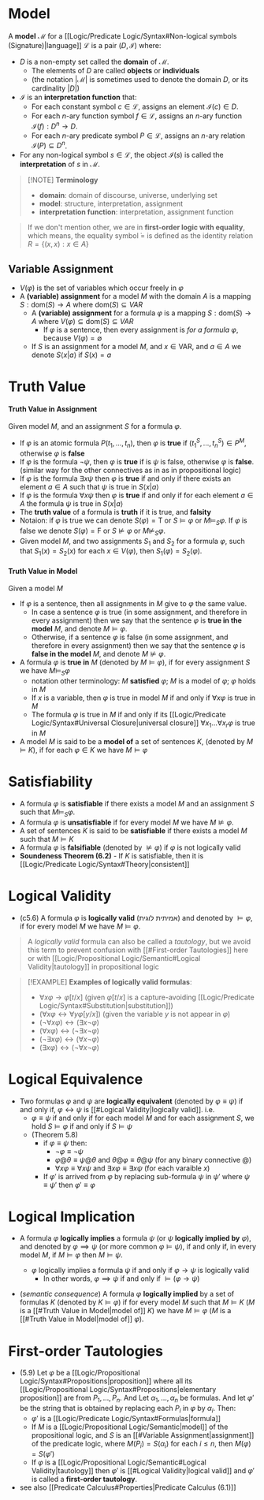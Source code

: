 # Model

A **model** $\mathcal{M}$ for a [[Logic/Predicate Logic/Syntax#Non-logical symbols (Signature)|language]] $\mathcal{L}$ is a pair $(D, \mathcal{I})$ where:
- $D$ is a non-empty set called the **domain** of $\mathcal{M}$.
	- The elements of $D$ are called **objects** or **individuals**
	- (the notation $|\mathcal{M}|$ is sometimes used to denote the domain $D$, or its cardinality $|D|$)
- $\mathcal{I}$ is an **interpretation function** that:
	- For each constant symbol $c \in \mathcal{L}$, assigns an element $\mathcal{I}(c) \in D$.
	- For each $n$-ary function symbol $f \in \mathcal{L}$, assigns an $n$-ary function $\mathcal{I}(f): D^n \to D$.
	- For each $n$-ary predicate symbol $P \in \mathcal{L}$, assigns an $n$-ary relation $\mathcal{I}(P) \subseteq D^n$.
- For any non-logical symbol $s \in \mathcal{L}$, the object $\mathcal{I}(s)$ is called the **interpretation** of $s$ in $\mathcal{M}$.

> [!NOTE] **Terminology**
> - **domain**: domain of discourse, universe, underlying set
> - **model**: structure, interpretation, assignment
> - **interpretation function**: interpretation, assignment function

> If we don't mention other, we are in **first-order logic with equality**, which means, the equality symbol ̇$=$ is defined as the identity relation $R = \{(x, x) : x \in A\}$

## Variable Assignment

- $V(\varphi)$ is the set of variables which occur freely in $\varphi$
- A **(variable) assignment** for a model $M$ with the domain $A$ is a mapping $S:\text{dom}(S)\to A$ where $\text{dom}(S)\subseteq{VAR}$
	- A **(variable) assignment** for a formula $\varphi$ is a mapping $S:\text{dom}(S)\to A$ where $V(\varphi)\subseteq\text{dom}(S)\subseteq{VAR}$ 
		- If $\varphi$ is a sentence, then every assignment is *for a formula* $\varphi$, because $V(\varphi)=\emptyset$
	- If $S$ is an assignment for a model $M$, and $x \in \text{VAR}$, and $a\in{A}$ we denote $S\langle{x|a}\rangle$ if $S(x)=a$



# Truth Value

#### Truth Value in Assignment

Given model $M$, and an assignment $S$ for a formula $\varphi$.

- If $\varphi$ is an atomic formula $P(t_{1},\dots,t_{n})$, then $\varphi$ is **true** if $(t_{1}^S,\dots,t_{n}^S)\in{P^M}$, otherwise $\varphi$ is **false**
- If $\varphi$ is the formula $\lnot{\psi}$, then $\varphi$ is **true** if is $\psi$ is false, otherwise $\varphi$ is **false**. (similar way for the other connectives as in as in propositional logic)
- If $\varphi$ is the formula $\exists x\psi$ then $\varphi$ is **true** if and only if there exists an element $a\in A$ such that $\psi$ is true in $S\langle{x|a}\rangle$
- If $\varphi$ is the formula $\forall x\psi$ then $\varphi$ is **true** if and only if for each element $a\in A$ the formula $\psi$ is true in $S\langle{x|a}\rangle$
- The **truth value** of a formula is **truth** if it is true, and **falsity**
- Notaion: if $\varphi$ is true we can denote $S(\varphi)=\mathsf{T}$ or $S\models{\varphi}$ or $M\models_{S}\varphi$. If $\varphi$ is false we denote $S(\varphi)=\mathsf{F}$ or $S\nvDash\varphi$ or $M\nvDash_{S}\varphi$.
- Given model $M$, and two assignments $S_{1}$ and $S_{2}$ for a formula $\varphi$, such that $S_{1}(x)=S_{2}(x)$ for each $x \in V(\varphi)$, then $S_{1}(\varphi)=S_{2}(\varphi)$.

#### Truth Value in Model

Given a model $M$

- If $\varphi$ is a sentence, then all assignments in $M$ give to $\varphi$ the same value. 
	- In case a sentence $\varphi$ is true (in some assignment, and therefore in every assignment) then we say that the sentence $\varphi$ is **true in the model** $M$, and denote $M\models{\varphi}$. 
	- Otherwise, if a sentence $\varphi$ is false (in some assignment, and therefore in every assignment) then we say that the sentence $\varphi$ is **false in the model** $M$, and denote $M\nvDash{\varphi}$.
- A formula $\varphi$ is **true in** $M$ (denoted by $M\models{\varphi}$), if for every assignment $S$ we have $M\models_{S}{\varphi}$ 
	- notation other terminology: $M$ **satisfied** $\varphi$; $M$ is a model of $\varphi$; $\varphi$ holds in $M$
	- If $x$ is a variable, then $\varphi$ is true in model $M$ if and only if $\forall x\varphi$ is true in $M$
	- The formula $\varphi$ is true in $M$ if and only if its [[Logic/Predicate Logic/Syntax#Universal Closure|universal closure]] $\forall x_{1}\dots \forall x_{r}\varphi$ is true in $M$
- A model $M$ is said to be a **model of** a set of sentences $K$, (denoted by $M\models K$), if for each $\varphi \in K$ we have $M\models{\varphi}$

# Satisfiability

- A formula $\varphi$ is **satisfiable** if there exists a model $M$ and an assignment $S$ such that $M\models_{S}{\varphi}$.
- A formula $\varphi$ is **unsatisfiable** if for every model $M$ we have $M\not\models{\varphi}$.
- A set of sentences $K$ is said to be **satisfiable** if there exists a model $M$ such that $M\models K$
- A formula $\varphi$ is **falsifiable** (denoted by $\not\models\varphi$) if $\varphi$ is not logically valid 
- **Soundeness Theorem (6.2)** - If $K$ is satisfiable, then it is [[Logic/Predicate Logic/Syntax#Theory|consistent]]

# Logical Validity

- (c5.6) A formula $\varphi$ is **logically valid** (אמיתית לוגית) and denoted by $\models \varphi$, if for every model $M$ we have $M\models{\varphi}$. 

> A _logically valid_ formula can also be called a _tautology_, but we avoid this term to prevent confusion with [[#First-order Tautologies]] here or with [[Logic/Propositional Logic/Semantic#Logical Validity|tautology]] in propositional logic


> [!EXAMPLE] **Examples of logically valid formulas**:
> - $\forall x \varphi \rightarrow \varphi[t/x]$ (given  $\varphi[t/x]$ is a capture-avoiding [[Logic/Predicate Logic/Syntax#Substitution|substitution]])
> - $(\forall x \varphi \leftrightarrow \forall y \varphi[y/x])$ (given the variable $y$ is not appear in $\varphi$)
> - $(\lnot \forall x \varphi) \leftrightarrow (\exists x \lnot \varphi)$
> - $(\forall x \varphi) \leftrightarrow (\lnot \exists x \lnot \varphi)$ 
> - $(\lnot \exists x \varphi) \leftrightarrow (\forall x \lnot \varphi)$
> - $(\exists x \varphi) \leftrightarrow (\lnot \forall x \lnot \varphi)$


# Logical Equivalence

- Two formulas $φ$ and $ψ$ are **logically equivalent** (denoted by $φ\equiv ψ$) if and only if, $\varphi\leftrightarrow\psi$ is [[#Logical Validity|logically valid]]. i.e.
	- $φ\equiv ψ$ if and only if for each model $M$ and for each assignment $S$, we hold $S\models\varphi$ if and only if $S\models\psi$ 
	- (Theorem 5.8) 
		- if $\varphi\equiv \psi$ then: 
			- $\lnot\varphi\equiv \lnot\psi$
			- $\varphi@\theta\equiv\psi@\theta$ and $\theta@\varphi\equiv\theta@\psi$ (for any binary connective $@$)
			- $\forall x\varphi\equiv \forall x\psi$ and $\exists x\varphi\equiv \exists x\psi$ (for each varaible $x$)
		- If $\varphi'$ is arrived from $\varphi$ by replacing sub-formula $\psi$ in $\psi'$ where $\psi\equiv \psi'$ then $\varphi'\equiv \varphi$

# Logical Implication


- A formula $\varphi$ **logically implies** a formula $\psi$ (or $\psi$ **logically implied by** $\varphi$), and denoted by $\varphi \implies \psi$ (or more common $\varphi \models \psi$), if and only if, in every model $M$, if $M\models{\varphi}$ then $M\models{\psi}$. 
	- $\varphi$ logically implies a formula $\psi$ if and only if $\varphi\rightarrow{\psi}$ is logically valid
		- In other words, $\varphi \implies \psi$ if and only if $\models (\varphi\rightarrow{\psi})$

- (*semantic consequence*) A formula $\varphi$ **logically implied** by a set of formulas $K$ (denoted by $K\models\varphi$) if for every model $M$ such that $M\models K$ ($M$ is a [[#Truth Value in Model|model of]] $K$) we have $M\models\varphi$ ($M$ is a [[#Truth Value in Model|model of]] $\varphi$).

# First-order Tautologies

- (5.9) Let $\varphi$ be a [[Logic/Propositional Logic/Syntax#Propositions|proposition]] where all its [[Logic/Propositional Logic/Syntax#Propositions|elementary proposition]] are from $P_1,\dots ,P_n$. And Let $\alpha_1,\dots,\alpha_n$ be formulas. And let $\varphi'$ be the string that is obtained by replacing each $P_i$ in $\varphi$ by $\alpha_i$. Then:
	- $\varphi'$ is a [[Logic/Predicate Logic/Syntax#Formulas|formula]]
	- If $M$ is a [[Logic/Propositional Logic/Semantic|model]] of the propositional logic, and $S$ is an [[#Variable Assignment|assignment]] of the predicate logic, where $M(P_i)=S(\alpha_i)$ for each $i\leq n$, then $M(\varphi)=S(\varphi')$
	- If $\varphi$ is a [[Logic/Propositional Logic/Semantic#Logical Validity|tautology]] then $\varphi'$ is [[#Logical Validity|logical valid]] and $\varphi'$ is called a **first-order tautology**.
- see also [[Predicate Calculus#Properties|Predicate Calculus (6.1)]]
